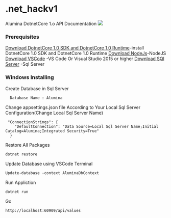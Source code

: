 # .net_hackv1
Alumina DotnetCore 1.o API Documentation 
[<img src="https://kingtop.visualstudio.com/_apis/public/build/definitions/6eb8c133-9a79-48e2-862f-7346f17a2306/7/badge"/>](https://kingtop.visualstudio.com/nethack2/_build/index?definitionId=7)

### Prerequisites

[Download DotnetCore 1.0 SDK and DotnetCore 1.0 Runtime](https://github.com/dotnet/core/blob/master/release-notes/download-archives/1.0-preview2-download.md)-install DotnetCore 1.0 SDK and DotnetCore 1.0 Runtime
[Download NodeJs](https://nodejs.org/dist/v8.9.1/node-v8.9.1-x64.msi)-NodeJS
[Download VSCode](https://code.visualstudio.com/Download) -VS Code Or Visual Studio 2015 or higher
[Download SQl Server](https://www.microsoft.com/en-us/evalcenter/evaluate-sql-server-2017-rtm) -Sql Server


### Windows Installing
 Create Database in Sql Server 
```
  Database Name : Alumina
```

 Change appsettings.json file According to Your Local Sql Server Configuration(Change Local Sql Server Name)
```
 "ConnectionStrings": {
    "DefaultConnection": "Data Source=Local Sql Server Name;Initial Catalog=Alumina;Integrated Security=True"
  }
```
Restore All Packages 
```
dotnet restore 
```
Update Database using VSCode Terminal
```
Update-database -context AluminaDbContext
```
Run Appliction 
```
dotnet run
```
Go
```
http://localhost:60909/api/values
```
